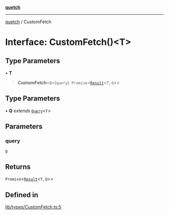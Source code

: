 [**quetch**](../README.md)

***

[quetch](../README.md) / CustomFetch

# Interface: CustomFetch()\<T\>

## Type Parameters

• **T**

> **CustomFetch**\<`Q`\>(`query`): `Promise`\<[`Result`](../type-aliases/Result.md)\<`T`, `Q`\>\>

## Type Parameters

• **Q** *extends* [`Query`](../type-aliases/Query.md)\<`T`\>

## Parameters

### query

`Q`

## Returns

`Promise`\<[`Result`](../type-aliases/Result.md)\<`T`, `Q`\>\>

## Defined in

[lib/types/CustomFetch.ts:5](https://github.com/nevoland/quetch/blob/d3c3874b3b683738adb5be9e083a7d95e2758c83/lib/types/CustomFetch.ts#L5)

